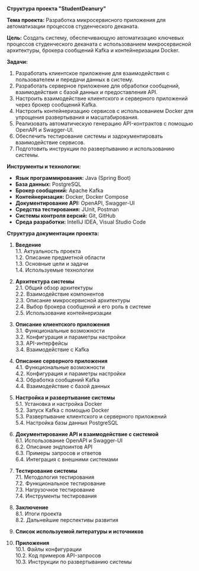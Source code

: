 **Структура проекта "StudentDeanury"**

**Тема проекта:** Разработка микросервисного приложения для автоматизации процессов студенческого деканата.

**Цель:** Создать систему, обеспечивающую автоматизацию ключевых процессов студенческого деканата с использованием микросервисной архитектуры, брокера сообщений Kafka и контейнеризации Docker.

**Задачи:**
1. Разработать клиентское приложение для взаимодействия с пользователем и передачи данных в систему.
2. Разработать серверное приложение для обработки сообщений, взаимодействия с базой данных и предоставления API.
3. Настроить взаимодействие клиентского и серверного приложений через брокер сообщений Kafka.
4. Настроить контейнеризацию сервисов с использованием Docker для упрощения развертывания и масштабирования.
5. Реализовать автоматическую генерацию API-контрактов с помощью OpenAPI и Swagger-UI.
6. Обеспечить тестирование системы и задокументировать взаимодействие сервисов.
7. Подготовить инструкции по развертыванию и использованию системы.

**Инструменты и технологии:**
- **Язык программирования:** Java (Spring Boot)
- **База данных:** PostgreSQL
- **Брокер сообщений:** Apache Kafka
- **Контейнеризация:** Docker, Docker Compose
- **Документирование API:** OpenAPI, Swagger-UI
- **Средства тестирования:** JUnit, Postman
- **Системы контроля версий:** Git, GitHub
- **Среда разработки:** IntelliJ IDEA, Visual Studio Code

**Структура документации проекта:**

1. **Введение**  
   1.1. Актуальность проекта  
   1.2. Описание предметной области  
   1.3. Основные цели и задачи  
   1.4. Используемые технологии  

2. **Архитектура системы**  
   2.1. Общий обзор архитектуры  
   2.2. Взаимодействие компонентов  
   2.3. Описание микросервисной архитектуры  
   2.4. Выбор брокера сообщений и его роль в системе  
   2.5. Использование контейнеризации  

3. **Описание клиентского приложения**  
   3.1. Функциональные возможности  
   3.2. Конфигурация и параметры настройки  
   3.3. API-интерфейсы  
   3.4. Взаимодействие с Kafka  

4. **Описание серверного приложения**  
   4.1. Функциональные возможности  
   4.2. Конфигурация и параметры настройки  
   4.3. Обработка сообщений Kafka  
   4.4. Взаимодействие с базой данных  

5. **Настройка и развертывание системы**  
   5.1. Установка и настройка Docker  
   5.2. Запуск Kafka с помощью Docker  
   5.3. Развертывание клиентского и серверного приложений  
   5.4. Настройка базы данных PostgreSQL  

6. **Документирование API и взаимодействие с системой**  
   6.1. Использование OpenAPI и Swagger-UI  
   6.2. Описание эндпоинтов API  
   6.3. Примеры запросов и ответов  
   6.4. Интеграция с внешними системами  

7. **Тестирование системы**  
   7.1. Методология тестирования  
   7.2. Функциональное тестирование  
   7.3. Нагрузочное тестирование  
   7.4. Инструменты тестирования  

8. **Заключение**  
   8.1. Итоги проекта  
   8.2. Дальнейшие перспективы развития  

9. **Список используемой литературы и источников**  

10. **Приложения**  
    10.1. Файлы конфигурации  
    10.2. Код примеров API-запросов  
    10.3. Инструкции по развертыванию системы  
